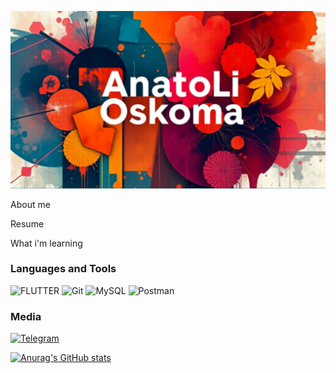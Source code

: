![Header](https://github.com/aoscoma/aoscoma/blob/main/assets/AnatoLi%20Oskoma.png)

About me

Resume

What i'm learning

### Languages and Tools

![FLUTTER](https://img.shields.io/badge/Python%20-%20black?style=for-the-badge&logo=python&logocolor=46D1FD)
![Git](https://img.shields.io/badge/Git%20-%20black?style=for-the-badge&logo=Git&logocolor=46D1FD)
![MySQL](https://img.shields.io/badge/MySQL%20-%20black?style=for-the-badge&logo=MySQL&logocolor=FFFFFF)
![Postman](https://img.shields.io/badge/Postman%20-%20black?style=for-the-badge&logo=Postman&logocolor=46D1FD)

### Media

[![Telegram](https://img.shields.io/badge/-telegram-090909?style=for-the-badge&logo=telegram&logocolor=FF0000)](https://t.me/aoscoma)

[![Anurag's GitHub stats](https://github-readme-stats.vercel.app/api?username=aoscoma)](https://github.com/anuraghazra/github-readme-stats)

